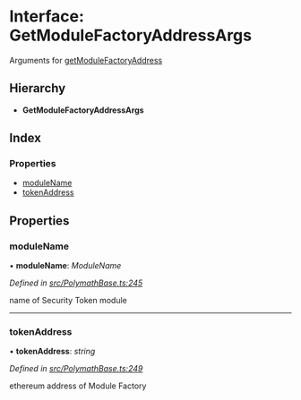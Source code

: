 # Interface: GetModuleFactoryAddressArgs

Arguments for [getModuleFactoryAddress](../classes/_polymathbase_.polymathbase.md#getmodulefactoryaddress)

## Hierarchy

* **GetModuleFactoryAddressArgs**

## Index

### Properties

* [moduleName](_polymathbase_.getmodulefactoryaddressargs.md#modulename)
* [tokenAddress](_polymathbase_.getmodulefactoryaddressargs.md#tokenaddress)

## Properties

###  moduleName

• **moduleName**: *ModuleName*

*Defined in [src/PolymathBase.ts:245](https://github.com/PolymathNetwork/polymath-sdk/blob/550676f/src/PolymathBase.ts#L245)*

name of Security Token module

___

###  tokenAddress

• **tokenAddress**: *string*

*Defined in [src/PolymathBase.ts:249](https://github.com/PolymathNetwork/polymath-sdk/blob/550676f/src/PolymathBase.ts#L249)*

ethereum address of Module Factory
